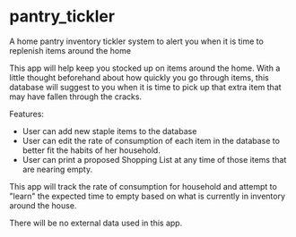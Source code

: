 pantry_tickler
==============

A home pantry inventory tickler system to alert you when it is time to replenish items around the home

This app will help keep you stocked up on items around the home.  With a little thought beforehand about how quickly you go through items, this database will suggest to you when it is time to pick up that extra item that may have fallen through the cracks.

Features:
* User can add new staple items to the database 
* User can edit the rate of consumption of each item in the database to better fit the habits of her household.
* User can print a proposed Shopping List at any time of those items that are nearing empty.

This app will track the rate of consumption for household and attempt to "learn" the expected time to empty based on what is currently in inventory around the house.

There will be no external data used in this app.